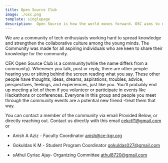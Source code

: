 ```yaml
---
title: Open Source Club
image: ./osc.png
template: singlepage
description:  Open Source is how the world moves forward. OSC aims to end ignorance by opensourcing knowledge.
---
```


We are a community of tech enthusiasts working hard to spread knowledge and strengthen the collaborative culture among the young minds. The Community was made for all aspiring individuals who are keen to share their knowledge for the community.

CEK Open Source Club is a community(while the name differs from a community). Whenever you talk, post or reply, there are other people hearing you or sitting behind the screen reading what you say. These other people have thoughts, ideas, dreams, aspirations, troubles, advice, perspectives, feelings, and experiences, just like you. You'll probably end up meeting a lot of them if you volunteer or participate in events like Hackathons or conferences. Everyone in this group and people you meet through the community events are a potential new friend -treat them that way.

You can contact a member of the community via email Provided Below, or directly reaching out. Contact us directly with this email cekctf1@gmail.com or

- Anish A Aziz - Faculty Coordinator
 anish@ce-kgr.org

- Gokuldas K M - Student Program Coordinator
 gokuldas027@gmail.com

- sAthul Cyriac Ajay- Organizing Committee
 athul8720@gmail.com
